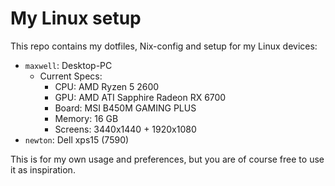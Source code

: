 # My Linux setup

This repo contains my dotfiles, Nix-config and setup for my Linux devices:

- `maxwell`: Desktop-PC
  - Current Specs:
    - CPU: AMD Ryzen 5 2600
    - GPU: AMD ATI Sapphire Radeon RX 6700
    - Board: MSI B450M GAMING PLUS
    - Memory: 16 GB
    - Screens: 3440x1440 + 1920x1080
- `newton`: Dell xps15 (7590)

This is for my own usage and preferences, but you are of course free to use it
as inspiration.
